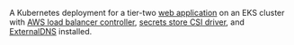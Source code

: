 A Kubernetes deployment for a tier-two [web application](https://github.com/mabego/snippetbox-mysql) on an EKS cluster
with [AWS load balancer controller](https://github.com/mabego/terraform-eks-alb/blob/main/modules/kubernetes/main.tf#L136-L212), [secrets store CSI driver](https://github.com/mabego/terraform-eks-alb/blob/main/modules/kubernetes/main.tf#L214-L348), and [ExternalDNS](https://github.com/mabego/terraform-eks-alb/blob/main/modules/kubernetes/main.tf#L350-L436)
installed.
